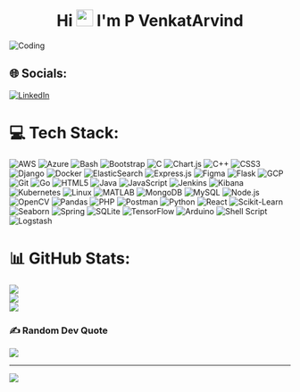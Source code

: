 <!--# 💫 About Me:
🔭 I’m currently working on<br>👯 I’m looking to collaborate on<br>🤝 I’m looking for help with<br>🌱 I’m currently learning<br>💬 Ask me about<br>⚡ Fun fact
-->
<h1 align = "center ">Hi <img src="https://raw.githubusercontent.com/iampavangandhi/iampavangandhi/master/gifs/Hi.gif" width="30px"> I'm P VenkatArvind</h1>

<img align="center" alt="Coding" width="auto" src="https://media4.giphy.com/media/qgQUggAC3Pfv687qPC/giphy.gif?cid=790b7611735524268df98ac9ec693c89d784b0b78d0a7a37&rid=giphy.gif&ct=g">



## 🌐 Socials:
[![LinkedIn](https://img.shields.io/badge/LinkedIn-%230077B5.svg?logo=linkedin&logoColor=white)](https://linkedin.com/in/https://www.linkedin.com/in/p-venkat-arvind-403b79212/) 

# 💻 Tech Stack:
![AWS](https://img.shields.io/badge/aws-%23FF9900.svg?style=for-the-badge&logo=amazon-aws&logoColor=white)
![Azure](https://img.shields.io/badge/azure-%230072C6.svg?style=for-the-badge&logo=microsoft-azure&logoColor=white)
![Bash](https://img.shields.io/badge/bash-%23121011.svg?style=for-the-badge&logo=gnu-bash&logoColor=white)
![Bootstrap](https://img.shields.io/badge/bootstrap-%23563D7C.svg?style=for-the-badge&logo=bootstrap&logoColor=white)
![C](https://img.shields.io/badge/c-%2300599C.svg?style=for-the-badge&logo=c&logoColor=white)
![Chart.js](https://img.shields.io/badge/chartjs-%23FF6384.svg?style=for-the-badge&logo=chartdotjs&logoColor=white)
![C++](https://img.shields.io/badge/c++-%2300599C.svg?style=for-the-badge&logo=c%2B%2B&logoColor=white)
![CSS3](https://img.shields.io/badge/css3-%231572B6.svg?style=for-the-badge&logo=css3&logoColor=white)
![Django](https://img.shields.io/badge/django-%23092E20.svg?style=for-the-badge&logo=django&logoColor=white)
![Docker](https://img.shields.io/badge/docker-%230db7ed.svg?style=for-the-badge&logo=docker&logoColor=white)
![ElasticSearch](https://img.shields.io/badge/elasticsearch-%23005571.svg?style=for-the-badge&logo=elasticsearch&logoColor=white)
![Express.js](https://img.shields.io/badge/express.js-%23000000.svg?style=for-the-badge&logo=express&logoColor=white)
![Figma](https://img.shields.io/badge/figma-%23F24E1E.svg?style=for-the-badge&logo=figma&logoColor=white)
![Flask](https://img.shields.io/badge/flask-%23000000.svg?style=for-the-badge&logo=flask&logoColor=white)
![GCP](https://img.shields.io/badge/gcp-%234285F4.svg?style=for-the-badge&logo=google-cloud&logoColor=white)
![Git](https://img.shields.io/badge/git-%23F05033.svg?style=for-the-badge&logo=git&logoColor=white)
![Go](https://img.shields.io/badge/go-%2300ADD8.svg?style=for-the-badge&logo=go&logoColor=white)
![HTML5](https://img.shields.io/badge/html5-%23E34F26.svg?style=for-the-badge&logo=html5&logoColor=white)
![Java](https://img.shields.io/badge/java-%23ED8B00.svg?style=for-the-badge&logo=openjdk&logoColor=white)
![JavaScript](https://img.shields.io/badge/javascript-%23F7DF1E.svg?style=for-the-badge&logo=javascript&logoColor=black)
![Jenkins](https://img.shields.io/badge/jenkins-%23D24939.svg?style=for-the-badge&logo=jenkins&logoColor=white)
![Kibana](https://img.shields.io/badge/kibana-%23E85B46.svg?style=for-the-badge&logo=kibana&logoColor=white)
![Kubernetes](https://img.shields.io/badge/kubernetes-%23326CE5.svg?style=for-the-badge&logo=kubernetes&logoColor=white)
![Linux](https://img.shields.io/badge/linux-%23FCC624.svg?style=for-the-badge&logo=linux&logoColor=black)
![MATLAB](https://img.shields.io/badge/matlab-%23FF6F00.svg?style=for-the-badge&logo=mathworks&logoColor=white)
![MongoDB](https://img.shields.io/badge/mongodb-%2347A248.svg?style=for-the-badge&logo=mongodb&logoColor=white)
![MySQL](https://img.shields.io/badge/mysql-%234479A1.svg?style=for-the-badge&logo=mysql&logoColor=white)
![Node.js](https://img.shields.io/badge/node.js-%2343853D.svg?style=for-the-badge&logo=node-dot-js&logoColor=white)
![OpenCV](https://img.shields.io/badge/opencv-%235C3EE8.svg?style=for-the-badge&logo=opencv&logoColor=white)
![Pandas](https://img.shields.io/badge/pandas-%23150458.svg?style=for-the-badge&logo=pandas&logoColor=white)
![PHP](https://img.shields.io/badge/php-%23777BB4.svg?style=for-the-badge&logo=php&logoColor=white)
![Postman](https://img.shields.io/badge/postman-%23FF6C37.svg?style=for-the-badge&logo=postman&logoColor=white)
![Python](https://img.shields.io/badge/python-%233776AB.svg?style=for-the-badge&logo=python&logoColor=white)
![React](https://img.shields.io/badge/react-%230061DA.svg?style=for-the-badge&logo=react&logoColor=white)
![Scikit-Learn](https://img.shields.io/badge/scikit--learn-%23F7931E.svg?style=for-the-badge&logo=scikit-learn&logoColor=white)
![Seaborn](https://img.shields.io/badge/seaborn-%2394CB8A.svg?style=for-the-badge&logo=seaborn&logoColor=white)
![Spring](https://img.shields.io/badge/spring-%236DB33F.svg?style=for-the-badge&logo=spring&logoColor=white)
![SQLite](https://img.shields.io/badge/sqlite-%23003B57.svg?style=for-the-badge&logo=sqlite&logoColor=white)
![TensorFlow](https://img.shields.io/badge/tensorflow-%23FF6F00.svg?style=for-the-badge&logo=tensorflow&logoColor=white)
![Arduino](https://img.shields.io/badge/arduino-%2300979d.svg?style=for-the-badge&logo=arduino&logoColor=white)
![Shell Script](https://img.shields.io/badge/shell_script-%23121011.svg?style=for-the-badge&logo=gnu-bash&logoColor=white)
![Logstash](https://img.shields.io/badge/logstash-%23005571.svg?style=for-the-badge&logo=logstash&logoColor=white)


# 📊 GitHub Stats:
![](https://github-readme-stats.vercel.app/api?username=PVenkatArvind&theme=dark&hide_border=false&include_all_commits=true&count_private=true)<br/>
![](https://github-readme-streak-stats.herokuapp.com/?user=PVenkatArvind&theme=dark&hide_border=false)<br/>
![](https://github-readme-stats.vercel.app/api/top-langs/?username=PVenkatArvind&theme=dark&hide_border=false&include_all_commits=true&count_private=true&layout=compact)

### ✍️ Random Dev Quote
![](https://quotes-github-readme.vercel.app/api?type=horizontal&theme=dark)




---
[![](https://visitcount.itsvg.in/api?id=PVenkatArvind&icon=9&color=0)](https://visitcount.itsvg.in)


<!-- Proudly created with GPRM ( https://gprm.itsvg.in ) -->




